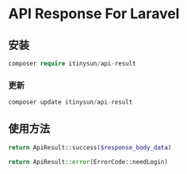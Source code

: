 # API Response For Laravel

## 安装

```php
composer require itinysun/api-result
```

### 更新

```php
composer update itinysun/api-result
```



## 使用方法

```php
return ApiResult::success($response_body_data)

return ApiResult::error(ErrorCode::needLogin)
```

